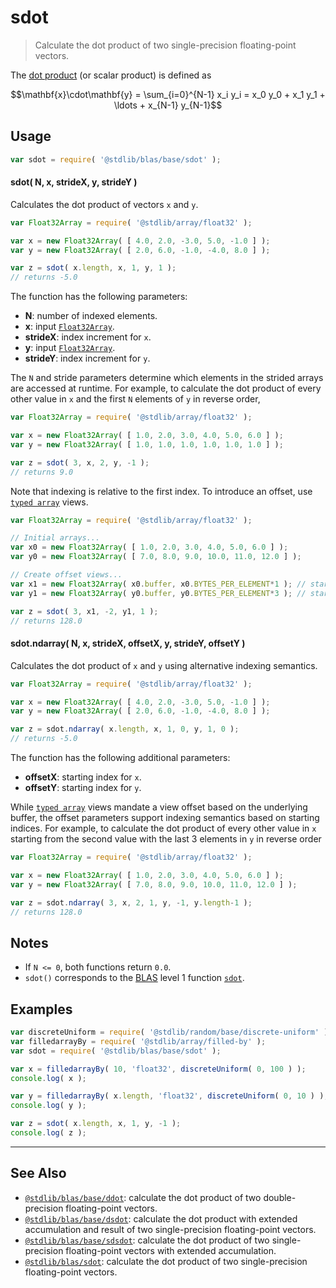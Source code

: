 <!--

@license Apache-2.0

Copyright (c) 2023 The Stdlib Authors.

Licensed under the Apache License, Version 2.0 (the "License");
you may not use this file except in compliance with the License.
You may obtain a copy of the License at

   http://www.apache.org/licenses/LICENSE-2.0

Unless required by applicable law or agreed to in writing, software
distributed under the License is distributed on an "AS IS" BASIS,
WITHOUT WARRANTIES OR CONDITIONS OF ANY KIND, either express or implied.
See the License for the specific language governing permissions and
limitations under the License.

-->

# sdot

> Calculate the dot product of two single-precision floating-point vectors.

<section class="intro">

The [dot product][dot-product] (or scalar product) is defined as

<!-- <equation class="equation" label="eq:dot_product" align="center" raw="\mathbf{x}\cdot\mathbf{y} = \sum_{i=0}^{N-1} x_i y_i = x_0 y_0 + x_1 y_1 + \ldots + x_{N-1} y_{N-1}" alt="Dot product definition."> -->

```math
\mathbf{x}\cdot\mathbf{y} = \sum_{i=0}^{N-1} x_i y_i = x_0 y_0 + x_1 y_1 + \ldots + x_{N-1} y_{N-1}
```

<!-- <div class="equation" align="center" data-raw-text="\mathbf{x}\cdot\mathbf{y} = \sum_{i=0}^{N-1} x_i y_i = x_0 y_0 + x_1 y_1 + \ldots + x_{N-1} y_{N-1}" data-equation="eq:dot_product">
    <img src="https://cdn.jsdelivr.net/gh/stdlib-js/stdlib@bbd8a9cd5e54e99d210d9bb51a897445752dcc93/lib/node_modules/@stdlib/blas/base/sdot/docs/img/equation_dot_product.svg" alt="Dot product definition.">
    <br>
</div> -->

<!-- </equation> -->

</section>

<!-- /.intro -->

<section class="usage">

## Usage

```javascript
var sdot = require( '@stdlib/blas/base/sdot' );
```

#### sdot( N, x, strideX, y, strideY )

Calculates the dot product of vectors `x` and `y`.

```javascript
var Float32Array = require( '@stdlib/array/float32' );

var x = new Float32Array( [ 4.0, 2.0, -3.0, 5.0, -1.0 ] );
var y = new Float32Array( [ 2.0, 6.0, -1.0, -4.0, 8.0 ] );

var z = sdot( x.length, x, 1, y, 1 );
// returns -5.0
```

The function has the following parameters:

-   **N**: number of indexed elements.
-   **x**: input [`Float32Array`][@stdlib/array/float32].
-   **strideX**: index increment for `x`.
-   **y**: input [`Float32Array`][@stdlib/array/float32].
-   **strideY**: index increment for `y`.

The `N` and stride parameters determine which elements in the strided arrays are accessed at runtime. For example, to calculate the dot product of every other value in `x` and the first `N` elements of `y` in reverse order,

```javascript
var Float32Array = require( '@stdlib/array/float32' );

var x = new Float32Array( [ 1.0, 2.0, 3.0, 4.0, 5.0, 6.0 ] );
var y = new Float32Array( [ 1.0, 1.0, 1.0, 1.0, 1.0, 1.0 ] );

var z = sdot( 3, x, 2, y, -1 );
// returns 9.0
```

Note that indexing is relative to the first index. To introduce an offset, use [`typed array`][mdn-typed-array] views.

<!-- eslint-disable stdlib/capitalized-comments -->

```javascript
var Float32Array = require( '@stdlib/array/float32' );

// Initial arrays...
var x0 = new Float32Array( [ 1.0, 2.0, 3.0, 4.0, 5.0, 6.0 ] );
var y0 = new Float32Array( [ 7.0, 8.0, 9.0, 10.0, 11.0, 12.0 ] );

// Create offset views...
var x1 = new Float32Array( x0.buffer, x0.BYTES_PER_ELEMENT*1 ); // start at 2nd element
var y1 = new Float32Array( y0.buffer, y0.BYTES_PER_ELEMENT*3 ); // start at 4th element

var z = sdot( 3, x1, -2, y1, 1 );
// returns 128.0
```

#### sdot.ndarray( N, x, strideX, offsetX, y, strideY, offsetY )

Calculates the dot product of `x` and `y` using alternative indexing semantics.

```javascript
var Float32Array = require( '@stdlib/array/float32' );

var x = new Float32Array( [ 4.0, 2.0, -3.0, 5.0, -1.0 ] );
var y = new Float32Array( [ 2.0, 6.0, -1.0, -4.0, 8.0 ] );

var z = sdot.ndarray( x.length, x, 1, 0, y, 1, 0 );
// returns -5.0
```

The function has the following additional parameters:

-   **offsetX**: starting index for `x`.
-   **offsetY**: starting index for `y`.

While [`typed array`][mdn-typed-array] views mandate a view offset based on the underlying buffer, the offset parameters support indexing semantics based on starting indices. For example, to calculate the dot product of every other value in `x` starting from the second value with the last 3 elements in `y` in reverse order

```javascript
var Float32Array = require( '@stdlib/array/float32' );

var x = new Float32Array( [ 1.0, 2.0, 3.0, 4.0, 5.0, 6.0 ] );
var y = new Float32Array( [ 7.0, 8.0, 9.0, 10.0, 11.0, 12.0 ] );

var z = sdot.ndarray( 3, x, 2, 1, y, -1, y.length-1 );
// returns 128.0
```

</section>

<!-- /.usage -->

<section class="notes">

## Notes

-   If `N <= 0`, both functions return `0.0`.
-   `sdot()` corresponds to the [BLAS][blas] level 1 function [`sdot`][sdot].

</section>

<!-- /.notes -->

<section class="examples">

## Examples

<!-- eslint no-undef: "error" -->

```javascript
var discreteUniform = require( '@stdlib/random/base/discrete-uniform' ).factory;
var filledarrayBy = require( '@stdlib/array/filled-by' );
var sdot = require( '@stdlib/blas/base/sdot' );

var x = filledarrayBy( 10, 'float32', discreteUniform( 0, 100 ) );
console.log( x );

var y = filledarrayBy( x.length, 'float32', discreteUniform( 0, 10 ) );
console.log( y );

var z = sdot( x.length, x, 1, y, -1 );
console.log( z );
```

</section>

<!-- /.examples -->

<!-- Section for related `stdlib` packages. Do not manually edit this section, as it is automatically populated. -->

<section class="related">

* * *

## See Also

-   <span class="package-name">[`@stdlib/blas/base/ddot`][@stdlib/blas/base/ddot]</span><span class="delimiter">: </span><span class="description">calculate the dot product of two double-precision floating-point vectors.</span>
-   <span class="package-name">[`@stdlib/blas/base/dsdot`][@stdlib/blas/base/dsdot]</span><span class="delimiter">: </span><span class="description">calculate the dot product with extended accumulation and result of two single-precision floating-point vectors.</span>
-   <span class="package-name">[`@stdlib/blas/base/sdsdot`][@stdlib/blas/base/sdsdot]</span><span class="delimiter">: </span><span class="description">calculate the dot product of two single-precision floating-point vectors with extended accumulation.</span>
-   <span class="package-name">[`@stdlib/blas/sdot`][@stdlib/blas/sdot]</span><span class="delimiter">: </span><span class="description">calculate the dot product of two single-precision floating-point vectors.</span>

</section>

<!-- /.related -->

<!-- Section for all links. Make sure to keep an empty line after the `section` element and another before the `/section` close. -->

<section class="links">

[dot-product]: https://en.wikipedia.org/wiki/Dot_product

[blas]: http://www.netlib.org/blas

[sdot]: http://www.netlib.org/lapack/explore-html/df/d28/group__single__blas__level1.html

[@stdlib/array/float32]: https://github.com/stdlib-js/array-float32

[mdn-typed-array]: https://developer.mozilla.org/en-US/docs/Web/JavaScript/Reference/Global_Objects/TypedArray

<!-- <related-links> -->

[@stdlib/blas/base/ddot]: https://github.com/stdlib-js/blas/tree/main/base/ddot

[@stdlib/blas/base/dsdot]: https://github.com/stdlib-js/blas/tree/main/base/dsdot

[@stdlib/blas/base/sdsdot]: https://github.com/stdlib-js/blas/tree/main/base/sdsdot

[@stdlib/blas/sdot]: https://github.com/stdlib-js/blas/tree/main/sdot

<!-- </related-links> -->

</section>

<!-- /.links -->
